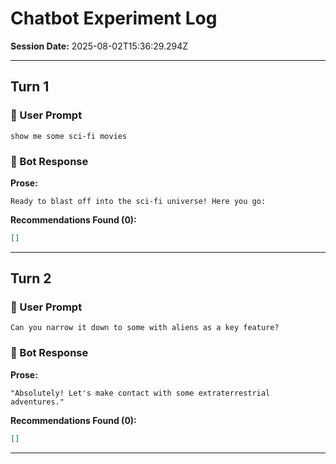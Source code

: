 # Chatbot Experiment Log

**Session Date:** 2025-08-02T15:36:29.294Z

---

## Turn 1

### 🤵 User Prompt

```text
show me some sci-fi movies
```

### 🤖 Bot Response

**Prose:**
```text
Ready to blast off into the sci-fi universe! Here you go:
```

**Recommendations Found (0):**
```json
[]
```

---

## Turn 2

### 🤵 User Prompt

```text
Can you narrow it down to some with aliens as a key feature?
```

### 🤖 Bot Response

**Prose:**
```text
"Absolutely! Let's make contact with some extraterrestrial adventures."
```

**Recommendations Found (0):**
```json
[]
```

---

